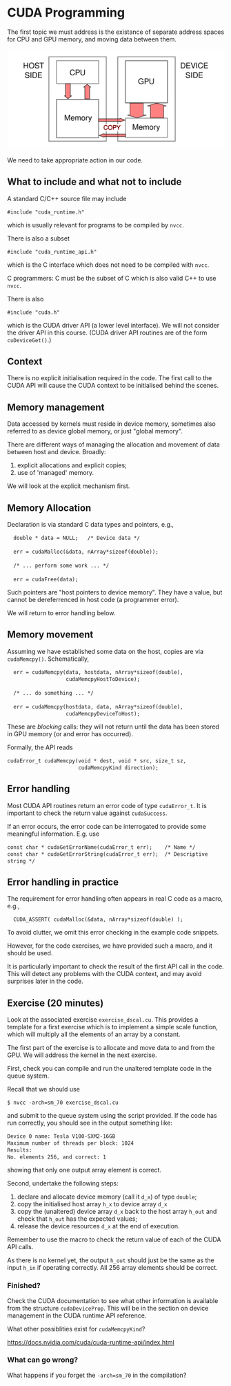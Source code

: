 # CUDA Programming

The first topic we must address is the existance of separate address
spaces for CPU and GPU memory, and moving data between them.

![Schematic of host/device memories](../images/ks-schematic-memory-transfer.svg)


We need to take appropriate action in our code.


## What to include and what not to include

A standard C/C++ source file may include
```
#include "cuda_runtime.h"
```
which is usually relevant for programs to be compiled by `nvcc`.


There is also a subset
```
#include "cuda_runtime_api.h"
```
which is the C interface which does not need to be compiled with `nvcc`.

C programmers: C must be the subset of C which is also valid C++ to
use `nvcc`.


There is also
```
#include "cuda.h"
```
which is the CUDA driver API (a lower level interface). We will not
consider the driver API in this course. (CUDA driver API routines
are of the form `cuDeviceGet()`.)

## Context

There is no explicit initialisation required in the code. The first
call to the CUDA API will cause the CUDA context to be initialised
behind the scenes.



## Memory management

Data accessed by kernels must reside in device memory, sometimes also
referred to as device global memory, or just "global memory".

There are different ways of managing the allocation and movement
of data between host and device. Broadly:

1. explicit allocations and explicit copies;
2. use of 'managed' memory.

We will look at the explicit mechanism first.


## Memory Allocation

Declaration is via standard C data types and pointers, e.g.,

```
  double * data = NULL;   /* Device data */

  err = cudaMalloc(&data, nArray*sizeof(double));

  /* ... perform some work ... */

  err = cudaFree(data);
```

Such pointers are "host pointers to device memory". They have a value,
but cannot be dereferrenced in host code (a programmer error).

We will return to error handling below.

## Memory movement

Assuming we have established some data on the host, copies are
via `cudaMemcpy()`. Schematically,
```
  err = cudaMemcpy(data, hostdata, nArray*sizeof(double),
                   cudaMemcpyHostToDevice);

  /* ... do something ... */

  err = cudaMemcpy(hostdata, data, nArray*sizeof(double),
                   cudaMemcpyDeviceToHost);
```

These are *blocking* calls: they will not return until the data has been
stored in GPU memory (or and error has occurred).

Formally, the API reads
```
cudaError_t cudaMemcpy(void * dest, void * src, size_t sz,
                       cudaMemcpyKind direction);
```

## Error handling

Most CUDA API routines return an error code of type `cudaError_t`.
It is important to check the return value against `cudaSuccess`.

If an error occurs, the error code can be interrogated to provide
some meaningful information. E.g. use
```
const char * cudaGetErrorName(cudaError_t err);    /* Name */
const char * cudaGetErrorString(cudaError_t err);  /* Descriptive string */
```

## Error handling in practice

The requirement for error handling often appears in real C code
as a macro, e.g.,
```
  CUDA_ASSERT( cudaMalloc(&data, nArray*sizeof(double) );
```

To avoid clutter, we omit this error checking in the example
code snippets.

However, for the code exercises, we have provided such a macro, and
it should be used.

It is particularly important to check the result of the first API
call in the code. This will detect any problems with the CUDA
context, and may avoid surprises later in the code.


## Exercise (20 minutes)

Look at the associated exercise `exercise_dscal.cu`. This provides a template
for a first exercise which is to implement a simple scale function,
which will multiply all the elements of an array by a constant.

The first part of the exercise is to allocate and move data to and
from the GPU. We will address the kernel in the next exercise.

First, check you can compile and run the unaltered template code in
the queue system.

Recall that we should use
```
$ nvcc -arch=sm_70 exercise_dscal.cu
```
and submit to the queue system using the script provided. If the code has run
correctly, you should see in the output something like:
```
Device 0 name: Tesla V100-SXM2-16GB
Maximum number of threads per block: 1024
Results:
No. elements 256, and correct: 1
```
showing that only one output array element is correct.

Second, undertake the following steps:

1. declare and allocate device memory (call it `d_x`) of type `double`;
2. copy the initialised host array `h_x` to device array `d_x`
3. copy the (unaltered) device array `d_x` back to the host array `h_out`
    and check that `h_out` has the expected values;
4. release the device resources `d_x` at the end of execution.

Remember to use the macro to check the return value of each of the CUDA
API calls.

As there is no kernel yet, the output `h_out` should just be the same
as the input `h_in` if operating correctly. All 256 array elements
should be correct.

### Finished?

Check the CUDA documentation to see what other information is available
from the structure `cudaDeviceProp`. This will be in the section on
device management in the CUDA runtime API reference.

What other possiblities exist for `cudaMemcpyKind`?

https://docs.nvidia.com/cuda/cuda-runtime-api/index.html

### What can go wrong?

What happens if you forget the `-arch=sm_70` in the compilation?


